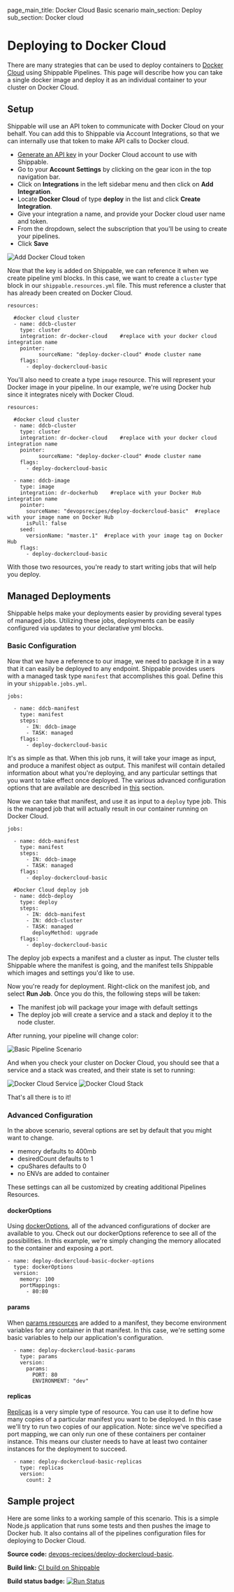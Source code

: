 page_main_title: Docker Cloud Basic scenario
main_section: Deploy
sub_section: Docker cloud

# Deploying to Docker Cloud
There are many strategies that can be used to deploy containers to [Docker Cloud](https://cloud.docker.com) using Shippable Pipelines.  This page will describe how you can take a single docker image and deploy it as an individual container to your cluster on Docker Cloud.

## Setup

Shippable will use an API token to communicate with Docker Cloud on your behalf. You can add this to Shippable via Account Integrations, so that we can internally use that token to make API calls to Docker cloud.

- [Generate an API key](https://cloud.docker.com/account/#container-api-key) in your Docker Cloud account to use with Shippable.
- Go to your **Account Settings** by clicking on the gear icon in the top navigation bar.
- Click on **Integrations** in the left sidebar menu and then click on **Add Integration**.
- Locate **Docker Cloud** of type **deploy** in the list and click **Create Integration**.
- Give your integration a name, and provide your Docker cloud user name and token.
- From the dropdown, select the subscription that you'll be using to create your pipelines.
- Click **Save**

<img src="../images/deploy/docker-cloud/docker-cloud-integration.png" alt="Add Docker Cloud token">


Now that the key is added on Shippable, we can reference it when we create pipeline yml blocks.  In this case, we want to create a `cluster` type block in our `shippable.resources.yml` file.  This must reference a cluster that has already been created on Docker Cloud.

```
resources:

  #docker cloud cluster
  - name: ddcb-cluster
    type: cluster
    integration: dr-docker-cloud    #replace with your docker cloud integration name
    pointer:
          sourceName: "deploy-docker-cloud" #node cluster name
    flags:
      - deploy-dockercloud-basic
```

You'll also need to create a type `image` resource.  This will represent your Docker image in your pipeline.  In our example, we're using Docker hub since it integrates nicely with Docker Cloud.

```
resources:

  #docker cloud cluster
  - name: ddcb-cluster
    type: cluster
    integration: dr-docker-cloud    #replace with your docker cloud integration name
    pointer:
          sourceName: "deploy-docker-cloud" #node cluster name
    flags:
      - deploy-dockercloud-basic

  - name: ddcb-image
    type: image
    integration: dr-dockerhub    #replace with your Docker Hub integration name
    pointer:
      sourceName: "devopsrecipes/deploy-dockercloud-basic"  #replace with your image name on Docker Hub
      isPull: false
    seed:
      versionName: "master.1"  #replace with your image tag on Docker Hub
    flags:
      - deploy-dockercloud-basic
```

With those two resources, you're ready to start writing jobs that will help you deploy.


## Managed Deployments
Shippable helps make your deployments easier by providing several types of managed jobs.  Utilizing these jobs, deployments can be easily configured via updates to your declarative yml blocks.

### Basic Configuration
Now that we have a reference to our image, we need to package it in a way that it can easily be deployed to any endpoint.  Shippable provides users with a managed task type `manifest` that accomplishes this goal.  Define this in your `shippable.jobs.yml`.

```
jobs:

  - name: ddcb-manifest
    type: manifest
    steps:
      - IN: ddcb-image
      - TASK: managed
    flags:
      - deploy-dockercloud-basic

```
It's as simple as that.  When this job runs, it will take your image as input, and produce a manifest object as output.  This manifest will contain detailed information about what you're deploying, and any particular settings that you want to take effect once deployed.  The various advanced configuration options that are available are described in [this](/reference/resource-dockeroptions/) section.

Now we can take that manifest, and use it as input to a `deploy` type job.  This is the managed job that will actually result in our container running on Docker Cloud.

```
jobs:

  - name: ddcb-manifest
    type: manifest
    steps:
      - IN: ddcb-image
      - TASK: managed
    flags:
      - deploy-dockercloud-basic

  #Docker Cloud deploy job
  - name: ddcb-deploy
    type: deploy
    steps:
      - IN: ddcb-manifest
      - IN: ddcb-cluster
      - TASK: managed
        deployMethod: upgrade
    flags:
      - deploy-dockercloud-basic
```

The deploy job expects a manifest and a cluster as input.  The cluster tells Shippable where the manifest is going, and the manifest tells Shippable which images and settings you'd like to use.

Now you're ready for deployment.  Right-click on the manifest job, and select **Run Job**.  Once you do this, the following steps will be taken:

- The manifest job will package your image with default settings
- The deploy job will create a service and a stack and deploy it to the node cluster.

After running, your pipeline will change color:

![Basic Pipeline Scenario](https://github.com/devops-recipes/deploy-dockercloud-basic/raw/master/public/resources/images/pipeline-view.png)

And when you check your cluster on Docker Cloud, you should see that a service and a stack was created, and their state is set to running:

![Docker Cloud Service](https://github.com/devops-recipes/deploy-dockercloud-basic/raw/master/public/resources/images/docker-cloud-service.png)
![Docker Cloud Stack](https://github.com/devops-recipes/deploy-dockercloud-basic/raw/master/public/resources/images/docker-cloud-stack.png)

That's all there is to it!

### Advanced Configuration
In the above scenario, several options are set by default that you might want to change.

- memory defaults to 400mb
- desiredCount defaults to 1
- cpuShares defaults to 0
- no ENVs are added to container

These settings can all be customized by creating additional Pipelines Resources.

#### dockerOptions
Using [dockerOptions](../reference/resource-dockeroptions), all of the advanced configurations of docker are available to you. Check out our dockerOptions reference to see all of the possibilities. In this example, we're simply changing the memory allocated to the container and exposing a port.
```
- name: deploy-dockercloud-basic-docker-options
  type: dockerOptions
  version:
    memory: 100
    portMappings:
      - 80:80
```
#### params
When [params resources](../reference/resource-params) are added to a manifest, they become environment variables for any container in that manifest.  In this case, we're setting some basic variables to help our application's configuration.

```
  - name: deploy-dockercloud-basic-params
    type: params
    version:
      params:
        PORT: 80
        ENVIRONMENT: "dev"
```

#### replicas
[Replicas](../reference/resource-replicas) is a very simple type of resource. You can use it to define how many copies of a particular manifest you want to be deployed. In this case we'll try to run two copies of our application. Note: since we've specified a port mapping, we can only run one of these containers per container instance.  This means our cluster needs to have at least two container instances for the deployment to succeed.
```
  - name: deploy-dockercloud-basic-replicas
    type: replicas
    version:
      count: 2
```

## Sample project

Here are some links to a working sample of this scenario. This is a simple Node.js application that runs some tests and then pushes
the image to Docker hub. It also contains all of the pipelines configuration files for deploying to Docker Cloud.

**Source code:**  [devops-recipes/deploy-dockercloud-basic](https://github.com/devops-recipes/deploy-dockercloud-basic).

**Build link:** [CI build on Shippable](https://app.shippable.com/github/devops-recipes/deploy-dockercloud-basic/runs/6/1/console)

**Build status badge:** [![Run Status](https://api.shippable.com/projects/58ffe3dd2ddacd0900466a39/badge?branch=master)](https://app.shippable.com/github/devops-recipes/deploy-dockercloud-basic)
